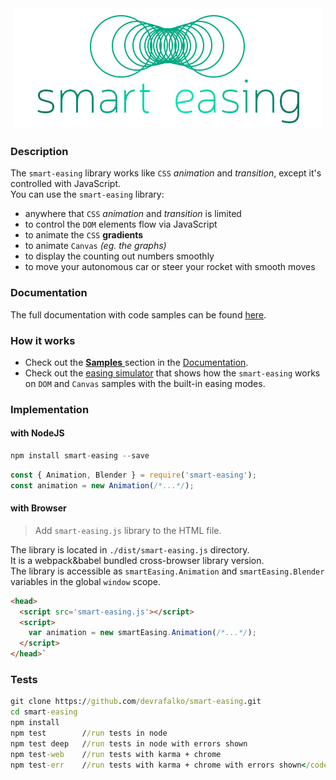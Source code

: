 <div style="text-align:center">
  <img src="./docs/img/logo.jpg">
</div>

<h3>Description</h3>
<p>
  The <code>smart-easing</code> library works like 
  <code>CSS</code> <em>animation</em> and <em>transition</em>, 
  except it's controlled with JavaScript.<br/>
  You can use the <code>smart-easing</code> library:
</p>
<ul>
  <li>anywhere that <code>CSS</code> <em>animation</em> and <em>transition</em> is limited</li>
  <li>to control the <code>DOM</code> elements flow via JavaScript</li>
  <li>to animate the <code>CSS</code> <strong>gradients</strong></li>
  <li>to animate <code>Canvas</code> <em>(eg. the graphs)</em></li>
  <li>to display the counting out numbers smoothly</li>
  <li>to move your autonomous car or steer your rocket with smooth moves</li>
</ul>

<h3>Documentation</h3>
<p>
  The full documentation with code samples can be found 
  <a target="_blank" href="https://devrafalko.github.io/smart-easing">here</a>.
</p>

<h3>How it works</h3>
<ul>
  <li>
    Check out the 
    <a target="_blank" href="https://devrafalko.github.io/smart-easing#section-samples">
    <strong>Samples</strong>
    </a> section in the 
    <a target="_blank" href="https://devrafalko.github.io/smart-easing">Documentation</a>.
  </li>
  <li>
    Check out the 
    <a target="_blank" href="https://devrafalko.github.io/smart-easing/simulator">easing simulator</a> 
    that shows how the <code>smart-easing</code> works on <code>DOM</code> and 
    <code>Canvas</code> samples with the built-in easing modes.
  </li>
</ul>

<h3>Implementation</h3>
<h4 data-id="implementation-nodejs">with NodeJS</h4>

```javascript
npm install smart-easing --save
```

```javascript
const { Animation, Blender } = require('smart-easing');
const animation = new Animation(/*...*/);
```

<h4 data-id="implementation-browser">with Browser</h4>

> Add <code>smart-easing.js</code> library to the HTML file.

<p>
  The library is located in <code>./dist/smart-easing.js</code> directory.<br/>
  It is a <span class="lang-name">webpack</span>&<span class="lang-name">babel</span> 
  bundled cross-browser library version.</br>
  The library is accessible as <code>smartEasing.Animation</code> and 
  <code>smartEasing.Blender</code> variables in the global 
  <code>window</code> scope.
</p>

```html
<head>
  <script src='smart-easing.js'></script>
  <script>
    var animation = new smartEasing.Animation(/*...*/);
  </script>
</head>`
```
<h3>Tests</h3>

```cmd
git clone https://github.com/devrafalko/smart-easing.git
cd smart-easing
npm install
npm test        //run tests in node
npm test deep   //run tests in node with errors shown
npm test-web    //run tests with karma + chrome
npm test-err    //run tests with karma + chrome with errors shown</code></pre>
```